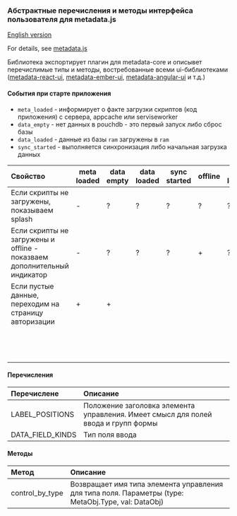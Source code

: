 ### Абстрактные перечисления и методы интерфейса пользователя для metadata.js

[English version](README.en.md)

For details, see [metadata.js](https://github.com/oknosoft/metadata.js)

Библиотека экспортирует плагин для metadata-core и описывет перечислимые типы и методы, востребованные всеми
ui-библиотеками ([metadata-react-ui](../metadata-react-ui), [metadata-ember-ui](../metadata-ember-ui), [metadata-angular-ui](../metadata-angular-ui) и т.д.)

#### События при старте приложения

- `meta_loaded` - информирует о факте загрузки скриптов (код приложения) с сервера, appcache или serviseworker
- `data_empty` - нет данных в pouchdb - это первый запуск либо сброс базы
- `data_loaded` - данные из базы `ram` загружены в `ram`
- `sync_started` - выполняется синхронизация либо начальная загрузка данных 

|Свойство                              |meta loaded|data empty|data loaded|sync started|offline|try log_in|path log_in|couch direct|
|:-----------------------------------------------------------------------|---|---|---|---|---|---|---|---|
|Если скрипты не загружены, показываем splash                            | - | ? | ? | ? | ? | ? | ? | ? |
|Если скрипты не загружены и offline - показваем дополнительный индикатор| - | ? | ? | ? | + | ? | ? | ? |
|Если пустые данные, переходим на страницу авторизации                   | + | + |   |   |   |   |   | ? |
|                                                                        |   |   |   |   |   |   |   | ? |
|                                                                        |   |   |   |   |   |   |   | ? |
|                                                                        |   |   |   |   |   |   |   | ? |

#### Перечисления

| Перечислене | Описание |
|:---|:---|
| LABEL_POSITIONS | Положение заголовка элемента управления. Имеет смысл для полей ввода и групп формы |
| DATA_FIELD_KINDS | Тип поля ввода |

#### Методы

| Метод | Описание |
|:---|:---|
| control_by_type | Возвращает имя типа элемента управления для типа поля. Параметры (type: MetaObj.Type, val: DataObj) |


